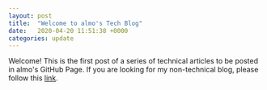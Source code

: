 ```yaml
---
layout: post
title:  "Welcome to almo's Tech Blog"
date:   2020-04-20 11:51:38 +0000
categories: update
---
```

Welcome!
This is the first post of a series of technical articles to be posted in almo's GitHub Page.
If you are looking for my non-technical blog, please follow this [link](https://www.insomne.org/).
